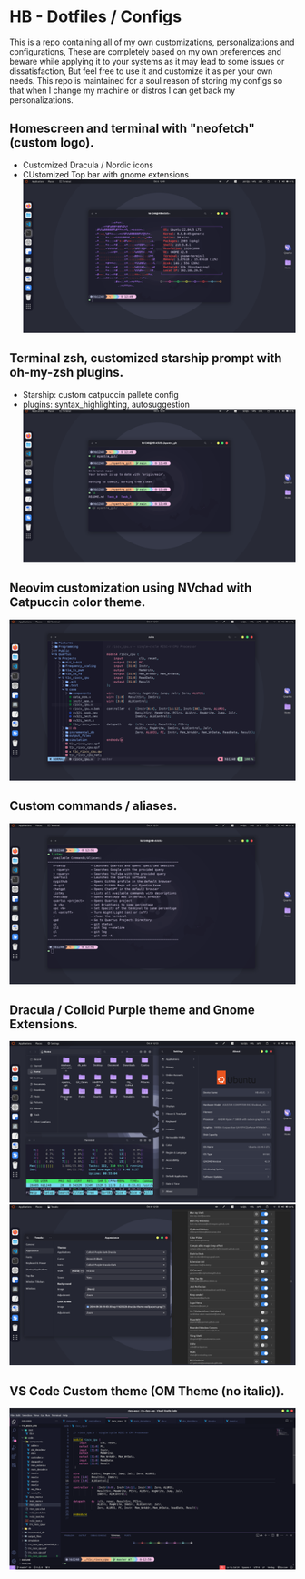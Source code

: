 # HB - Dotfiles / Configs
This is a repo containing all of my own customizations, personalizations and configurations, These are completely based on my own preferences and beware while applying it to your systems as it may lead to some issues or dissatisfaction, But feel free to use it and customize it as per your own needs. 
This repo is maintained for a soul reason of storing my configs so that when I change my machine or distros I can get back my personalizations.

## Homescreen and terminal with "neofetch" (custom logo).
- Customized Dracula / Nordic icons
- CUstomized Top bar with gnome extensions
![image](screenshots/1.png)

## Terminal zsh, customized starship prompt with oh-my-zsh plugins.
- Starship: custom catpuccin pallete config
- plugins: syntax_highlighting, autosuggestion
![image](screenshots/2.png)

## Neovim customization using NVchad with Catpuccin color theme.
![image](screenshots/3.png)

## Custom commands / aliases.
![image](screenshots/4.png)

## Dracula / Colloid Purple theme and Gnome Extensions.
![image](screenshots/5.png)
![image](screenshots/6.png)

## VS Code Custom theme (OM Theme (no italic)).
![image](screenshots/7.png)
